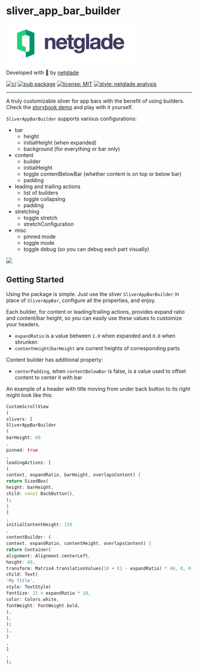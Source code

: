 # sliver_app_bar_builder

<a href="https://netglade.cz/en">
  <picture>
    <source media="(prefers-color-scheme: dark)" srcset="https://raw.githubusercontent.com/netglade/.github/main/assets/netglade_logo_light.png">
    <source media="(prefers-color-scheme: light)" srcset="https://raw.githubusercontent.com/netglade/.github/main/assets/netglade_logo_dark.png">
    <img alt="netglade" src="https://raw.githubusercontent.com/netglade/.github/main/assets/netglade_logo_dark.png">
   </picture>
</a>

Developed with 💚 by [netglade][netglade_link]

[![ci][ci_badge]][ci_badge_link]
[![pub package][pub_badge]][pub_badge_link]
[![license: MIT][license_badge]][license_badge_link]
[![style: netglade analysis][style_badge]][style_badge_link]

---

A truly customizable sliver for app bars with the benefit of using builders.
Check the [storybook demo][storybook_demo_link] and play with it yourself.

`SliverAppBarBuilder` supports various configurations:

- bar
    - height
    - initialHeight (when expanded)
    - background (for everything or bar only)
- content
    - builder
    - initialHeight
    - toggle contentBelowBar (whether content is on top or below bar)
    - padding
- leading and trailing actions
    - list of builders
    - toggle collapsing
    - padding
- stretching
    - toggle stretch
    - stretchConfiguration
- misc
    - pinned mode
    - toggle mode
    - toggle debug (so you can debug each part visually)

[![][storybook_image_link]][storybook_demo_link]

## Getting Started

Using the package is simple.
Just use the sliver `SliverAppBarBuilder` in place of `SliverAppBar`,
configure all the properties,
and enjoy.

Each builder, for content or leading/trailing actions,
provides expand ratio and content/bar height,
so you can easily use these values to customize your headers.

- `expandRatio` is a value between `1.0` when expanded and `0.0` when shrunken
- `contentHeight`/`barHeight` are current heights of corresponding parts

Content builder has additional property:

- `centerPadding`, when `contentBelowBar` is false, is a value used to offset content to center it
  with bar

An example of a header with title moving from under back button to its right might look like this:

```dart
CustomScrollView
(
slivers: [
SliverAppBarBuilder
(
barHeight: 60
,
pinned: true
,
leadingActions: [
(
context, expandRatio, barHeight, overlapsContent) {
return SizedBox(
height: barHeight,
child: const BackButton(),
);
}
]
,
initialContentHeight: 150
,
contentBuilder: (
context, expandRatio, contentHeight, overlapsContent) {
return Container(
alignment: Alignment.centerLeft,
height: 60,
transform: Matrix4.translationValues(10 + (1 - expandRatio) * 40, 0, 0),
child: Text(
'My Title',
style: TextStyle(
fontSize: 22 + expandRatio * 10,
color: Colors.white,
fontWeight: FontWeight.bold,
),
),
);
},
)
,
]
,
);
```

[storybook_image_link]: https://github.com/netglade/sliver_app_bar_builder/raw/main/screenshots/storybook.png

[storybook_demo_link]: https://netglade.github.io/sliver_app_bar_builder

[netglade_link]: https://netglade.cz/en

[ci_badge]: https://github.com/netglade/sliver_app_bar_builder/workflows/ci/badge.svg

[ci_badge_link]: https://github.com/netglade/sliver_app_bar_builder/actions

[license_badge]: https://img.shields.io/badge/license-MIT-blue.svg

[license_badge_link]: https://opensource.org/licenses/MIT

[pub_badge]: https://img.shields.io/pub/v/sliver_app_bar_builder.svg

[pub_badge_link]: https://pub.dartlang.org/packages/sliver_app_bar_builder

[style_badge]: https://img.shields.io/badge/style-netglade_analysis-26D07C.svg

[style_badge_link]: https://pub.dev/packages/netglade_analysis
